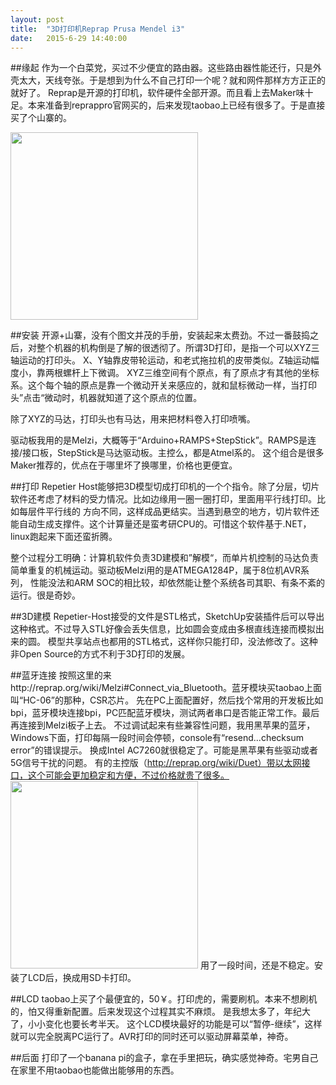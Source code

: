 ```yaml
---
layout: post
title:  "3D打印机Reprap Prusa Mendel i3"
date:   2015-6-29 14:40:00
---
```


##缘起
作为一个白菜党，买过不少便宜的路由器。这些路由器性能还行，只是外壳太大，天线夸张。于是想到为什么不自己打印一个呢？就和网件那样方方正正的就好了。
Reprap是开源的打印机，软件硬件全部开源。而且看上去Maker味十足。本来准备到reprappro官网买的，后来发现taobao上已经有很多了。于是直接买了个山寨的。

[<img src="http://fkpwolf.net/images/2015/3dprinter.jpg" width="300px"/>][1]

##安装
开源+山寨，没有个图文并茂的手册，安装起来太费劲。不过一番鼓捣之后，对整个机器的机构倒是了解的很透彻了。所谓3D打印，是指一个可以XYZ三轴运动的打印头。
X、Y轴靠皮带轮运动，和老式拖拉机的皮带类似。Z轴运动幅度小，靠两根螺杆上下微调。
XYZ三维空间有个原点，有了原点才有其他的坐标系。这个每个轴的原点是靠一个微动开关来感应的，就和鼠标微动一样，当打印头”点击“微动时，机器就知道了这个原点的位置。

除了XYZ的马达，打印头也有马达，用来把材料卷入打印喷嘴。

驱动板我用的是Melzi，大概等于“Arduino+RAMPS+StepStick”。RAMPS是连接/接口板，StepStick是马达驱动板。主控么，都是Atmel系的。
这个组合是很多Maker推荐的，优点在于哪里坏了换哪里，价格也更便宜。

##打印
Repetier Host能够把3D模型切成打印机的一个个指令。除了分层，切片软件还考虑了材料的受力情况。比如边缘用一圈一圈打印，里面用平行线打印。比如每层件平行线的
方向不同，这样成品更结实。当遇到悬空的地方，切片软件还能自动生成支撑件。这个计算量还是蛮考研CPU的。可惜这个软件基于.NET，linux跑起来下面还蛮折腾。

整个过程分工明确：计算机软件负责3D建模和”解模“，而单片机控制的马达负责简单重复的机械运动。驱动板Melzi用的是ATMEGA1284P，属于8位机AVR系列，
性能没法和ARM SOC的相比较，却依然能让整个系统各司其职、有条不紊的运行。很是奇妙。

##3D建模
Repetier-Host接受的文件是STL格式，SketchUp安装插件后可以导出这种格式。不过导入STL好像会丢失信息，比如圆会变成由多根直线连接而模拟出来的圆。
模型共享站点也都用的STL格式，这样你只能打印，没法修改了。这种非Open Source的方式不利于3D打印的发展。

##蓝牙连接
按照这里的来http://reprap.org/wiki/Melzi#Connect_via_Bluetooth。蓝牙模块买taobao上面叫“HC-06”的那种，CSR芯片。
先在PC上面配置好，然后找个常用的开发板比如bpi，蓝牙模块连接bpi，PC匹配蓝牙模块，测试两者串口是否能正常工作。最后再连接到Melzi板子上去。
不过调试起来有些兼容性问题，我用黑苹果的蓝牙，Windows下面，打印每隔一段时间会停顿，console有“resend...checksum error”的错误提示。
换成Intel AC7260就很稳定了。可能是黑苹果有些驱动或者5G信号干扰的问题。
有的主控版（http://reprap.org/wiki/Duet）带以太网接口，这个可能会更加稳定和方便，不过价格就贵了很多。
[<img src="http://fkpwolf.net/images/2015/Melzi-bluetooth.jpg" width="300px"/>][2]
用了一段时间，还是不稳定。安装了LCD后，换成用SD卡打印。

##LCD
taobao上买了个最便宜的，50￥。打印虎的，需要刷机。本来不想刷机的，怕又得重新配置。后来发现这个过程其实不麻烦。
是我想太多了，年纪大了，小小变化也要长考半天。
这个LCD模块最好的功能是可以“暂停-继续”，这样就可以完全脱离PC运行了。AVR打印的同时还可以驱动屏幕菜单，神奇。

##后面
打印了一个banana pi的盒子，拿在手里把玩，确实感觉神奇。宅男自己在家里不用taobao也能做出能够用的东西。

[1]:http://fkpwolf.net/images/2015/3dprinter.jpg
[2]:http://fkpwolf.net/images/2015/Melzi-bluetooth.jpg